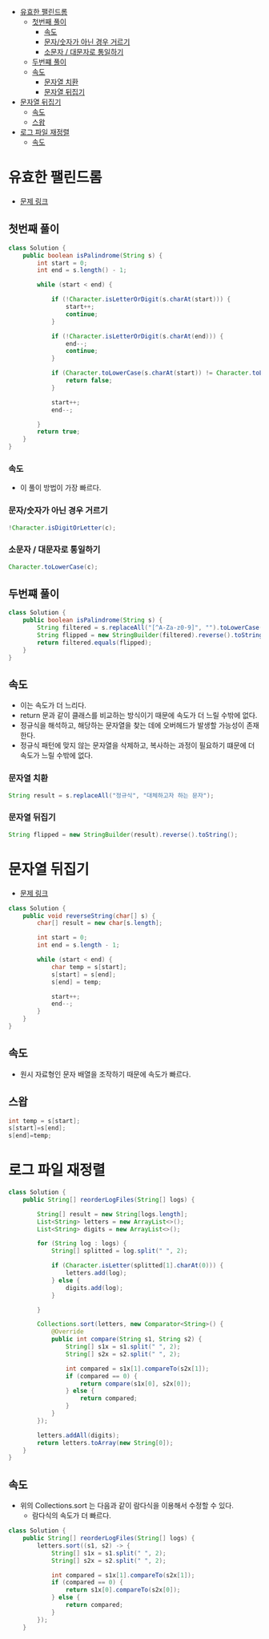 - [유효한 팰린드롬](#유효한-팰린드롬)
    * [첫번째 풀이](#첫번째-풀이)
        + [속도](#속도)
        + [문자/숫자가 아닌 경우 거르기](#문자숫자가-아닌-경우-거르기)
        + [소문자 / 대문자로 통일하기](#소문자--대문자로-통일하기)
    * [두번쨰 풀이](#두번쨰-풀이)
    * [속도](#속도-1)
        + [문자열 치환](#문자열-치환)
        + [문자열 뒤집기](#문자열-뒤집기)
- [문자열 뒤집기](#문자열-뒤집기-1)
    * [속도](#속도-2)
    * [스왑](#스왑)
- [로그 파일 재정렬](#로그-파일-재정렬)
    * [속도](#속도-3)

# 유효한 팰린드롬

- [문제 링크](https://leetcode.com/problems/valid-palindrome)

## 첫번째 풀이

```java
class Solution {
    public boolean isPalindrome(String s) {
        int start = 0;
        int end = s.length() - 1;

        while (start < end) {

            if (!Character.isLetterOrDigit(s.charAt(start))) {
                start++;
                continue;
            }

            if (!Character.isLetterOrDigit(s.charAt(end))) {
                end--;
                continue;
            }

            if (Character.toLowerCase(s.charAt(start)) != Character.toLowerCase(s.charAt(end))) {
                return false;
            }

            start++;
            end--;

        }
        return true;
    }
}
```

### 속도

- 이 풀이 방법이 가장 빠르다.

### 문자/숫자가 아닌 경우 거르기

```java
!Character.isDigitOrLetter(c);
```

### 소문자 / 대문자로 통일하기

```java
Character.toLowerCase(c);
```

## 두번쨰 풀이

```java
class Solution {
    public boolean isPalindrome(String s) {
        String filtered = s.replaceAll("[^A-Za-z0-9]", "").toLowerCase();
        String flipped = new StringBuilder(filtered).reverse().toString();
        return filtered.equals(flipped);
    }
}
```

## 속도

- 이는 속도가 더 느리다.
- return 문과 같이 클래스를 비교하는 방식이기 때문에 속도가 더 느릴 수밖에 없다.
- 정규식을 해석하고, 해당하는 문자열을 찾는 데에 오버헤드가 발생할 가능성이 존재한다.
- 정규식 패턴에 맞지 않는 문자열을 삭제하고, 복사하는 과정이 필요하기 떄문에 더 속도가 느릴 수밖에 없다.

### 문자열 치환

```java
String result = s.replaceAll("정규식", "대체하고자 하는 문자");
```

### 문자열 뒤집기

```java
String flipped = new StringBuilder(result).reverse().toString();
```

# 문자열 뒤집기

- [문제 링크](https://leetcode.com/problems/reverse-string)

```java
class Solution {
    public void reverseString(char[] s) {
        char[] result = new char[s.length];

        int start = 0;
        int end = s.length - 1;

        while (start < end) {
            char temp = s[start];
            s[start] = s[end];
            s[end] = temp;

            start++;
            end--;
        }
    }
}
```

## 속도

- 원시 자료형인 문자 배열을 조작하기 때문에 속도가 빠르다.

## 스왑

```java
int temp = s[start];
s[start]=s[end];
s[end]=temp;
```

# 로그 파일 재정렬

```java
class Solution {
    public String[] reorderLogFiles(String[] logs) {

        String[] result = new String[logs.length];
        List<String> letters = new ArrayList<>();
        List<String> digits = new ArrayList<>();

        for (String log : logs) {
            String[] splitted = log.split(" ", 2);

            if (Character.isLetter(splitted[1].charAt(0))) {
                letters.add(log);
            } else {
                digits.add(log);
            }

        }

        Collections.sort(letters, new Comparator<String>() {
            @Override
            public int compare(String s1, String s2) {
                String[] s1x = s1.split(" ", 2);
                String[] s2x = s2.split(" ", 2);

                int compared = s1x[1].compareTo(s2x[1]);
                if (compared == 0) {
                    return compare(s1x[0], s2x[0]);
                } else {
                    return compared;
                }
            }
        });

        letters.addAll(digits);
        return letters.toArray(new String[0]);
    }
}
```

## 속도

- 위의 Collections.sort 는 다음과 같이 람다식을 이용해서 수정할 수 있다.
    - 람다식의 속도가 더 빠르다.

```java
class Solution {
    public String[] reorderLogFiles(String[] logs) {
        letters.sort((s1, s2) -> {
            String[] s1x = s1.split(" ", 2);
            String[] s2x = s2.split(" ", 2);

            int compared = s1x[1].compareTo(s2x[1]);
            if (compared == 0) {
                return s1x[0].compareTo(s2x[0]);
            } else {
                return compared;
            }
        });
    }
```

 
